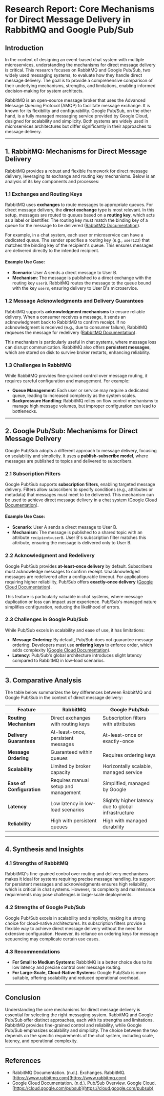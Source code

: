 # Research Report: Core Mechanisms for Direct Message Delivery in RabbitMQ and Google Pub/Sub

## Introduction

In the context of designing an event-based chat system with multiple microservices, understanding the mechanisms for direct message delivery is critical. This research focuses on RabbitMQ and Google Pub/Sub, two widely used messaging systems, to evaluate how they handle direct message delivery. The goal is to provide a comprehensive comparison of their underlying mechanisms, strengths, and limitations, enabling informed decision-making for system architects. 

RabbitMQ is an open-source message broker that uses the Advanced Message Queuing Protocol (AMQP) to facilitate message exchange. It is known for its flexibility and configurability. Google Pub/Sub, on the other hand, is a fully managed messaging service provided by Google Cloud, designed for scalability and simplicity. Both systems are widely used in microservices architectures but differ significantly in their approaches to message delivery.

---

## 1. RabbitMQ: Mechanisms for Direct Message Delivery

RabbitMQ provides a robust and flexible framework for direct message delivery, leveraging its exchange and routing key mechanisms. Below is an analysis of its key components and processes:

### 1.1 Exchanges and Routing Keys

RabbitMQ uses **exchanges** to route messages to appropriate queues. For direct message delivery, the **direct exchange** type is most relevant. In this setup, messages are routed to queues based on a **routing key**, which acts as a label or identifier. The routing key must match the binding key of a queue for the message to be delivered ([RabbitMQ Documentation](https://www.rabbitmq.com)).

For example, in a chat system, each user or microservice can have a dedicated queue. The sender specifies a routing key (e.g., `user123`) that matches the binding key of the recipient's queue. This ensures messages are delivered directly to the intended recipient.

#### Example Use Case:
- **Scenario**: User A sends a direct message to User B.
- **Mechanism**: The message is published to a direct exchange with the routing key `userB`. RabbitMQ routes the message to the queue bound with the key `userB`, ensuring delivery to User B's microservice.

### 1.2 Message Acknowledgments and Delivery Guarantees

RabbitMQ supports **acknowledgment mechanisms** to ensure reliable delivery. When a consumer receives a message, it sends an acknowledgment back to RabbitMQ to confirm receipt. If no acknowledgment is received (e.g., due to consumer failure), RabbitMQ requeues the message for redelivery ([RabbitMQ Documentation](https://www.rabbitmq.com)).

This mechanism is particularly useful in chat systems, where message loss can disrupt communication. RabbitMQ also offers **persistent messages**, which are stored on disk to survive broker restarts, enhancing reliability.

### 1.3 Challenges in RabbitMQ

While RabbitMQ provides fine-grained control over message routing, it requires careful configuration and management. For example:
- **Queue Management**: Each user or service may require a dedicated queue, leading to increased complexity as the system scales.
- **Backpressure Handling**: RabbitMQ relies on flow control mechanisms to manage high message volumes, but improper configuration can lead to bottlenecks.

---

## 2. Google Pub/Sub: Mechanisms for Direct Message Delivery

Google Pub/Sub adopts a different approach to message delivery, focusing on scalability and simplicity. It uses a **publish-subscribe model**, where messages are published to topics and delivered to subscribers.

### 2.1 Subscription Filters

Google Pub/Sub supports **subscription filters**, enabling targeted message delivery. Filters allow subscribers to specify conditions (e.g., attributes or metadata) that messages must meet to be delivered. This mechanism can be used to achieve direct message delivery in a chat system ([Google Cloud Documentation](https://cloud.google.com/pubsub)).

#### Example Use Case:
- **Scenario**: User A sends a direct message to User B.
- **Mechanism**: The message is published to a shared topic with an attribute `recipient=userB`. User B's subscription filter matches this attribute, ensuring the message is delivered only to User B.

### 2.2 Acknowledgment and Redelivery

Google Pub/Sub provides **at-least-once delivery** by default. Subscribers must acknowledge messages to confirm receipt. Unacknowledged messages are redelivered after a configurable timeout. For applications requiring higher reliability, Pub/Sub offers **exactly-once delivery** ([Google Cloud Documentation](https://cloud.google.com/pubsub)).

This feature is particularly valuable in chat systems, where message duplication or loss can impact user experience. Pub/Sub's managed nature simplifies configuration, reducing the likelihood of errors.

### 2.3 Challenges in Google Pub/Sub

While Pub/Sub excels in scalability and ease of use, it has limitations:
- **Message Ordering**: By default, Pub/Sub does not guarantee message ordering. Developers must use **ordering keys** to enforce order, which adds complexity ([Google Cloud Documentation](https://cloud.google.com/pubsub)).
- **Latency**: Pub/Sub's global architecture introduces slight latency compared to RabbitMQ in low-load scenarios.

---

## 3. Comparative Analysis

The table below summarizes the key differences between RabbitMQ and Google Pub/Sub in the context of direct message delivery:

| Feature                      | RabbitMQ                                    | Google Pub/Sub                           |
|------------------------------|---------------------------------------------|------------------------------------------|
| **Routing Mechanism**        | Direct exchanges with routing keys         | Subscription filters with attributes     |
| **Delivery Guarantees**      | At-least-once, persistent messages         | At-least-once or exactly-once            |
| **Message Ordering**         | Guaranteed within queues                   | Requires ordering keys                   |
| **Scalability**              | Limited by broker capacity                 | Horizontally scalable, managed service   |
| **Ease of Configuration**    | Requires manual setup and management       | Simplified, managed by Google            |
| **Latency**                  | Low latency in low-load scenarios          | Slightly higher latency due to global infrastructure |
| **Reliability**              | High with persistent queues                | High with managed durability             |

---

## 4. Synthesis and Insights

### 4.1 Strengths of RabbitMQ
RabbitMQ's fine-grained control over routing and delivery mechanisms makes it ideal for systems requiring precise message handling. Its support for persistent messages and acknowledgments ensures high reliability, which is critical in chat systems. However, its complexity and maintenance requirements may pose challenges in large-scale deployments.

### 4.2 Strengths of Google Pub/Sub
Google Pub/Sub excels in scalability and simplicity, making it a strong choice for cloud-native architectures. Its subscription filters provide a flexible way to achieve direct message delivery without the need for extensive configuration. However, its reliance on ordering keys for message sequencing may complicate certain use cases.

### 4.3 Recommendations
- **For Small to Medium Systems**: RabbitMQ is a better choice due to its low latency and precise control over message routing.
- **For Large-Scale, Cloud-Native Systems**: Google Pub/Sub is more suitable, offering scalability and reduced operational overhead.

---

## Conclusion

Understanding the core mechanisms for direct message delivery is essential for selecting the right messaging system. RabbitMQ and Google Pub/Sub offer distinct approaches, each with its strengths and limitations. RabbitMQ provides fine-grained control and reliability, while Google Pub/Sub emphasizes scalability and simplicity. The choice between the two depends on the specific requirements of the chat system, including scale, latency, and operational complexity.

---

## References

- RabbitMQ Documentation. (n.d.). Exchanges. RabbitMQ. [https://www.rabbitmq.com](https://www.rabbitmq.com)
- Google Cloud Documentation. (n.d.). Pub/Sub Overview. Google Cloud. [https://cloud.google.com/pubsub](https://cloud.google.com/pubsub)